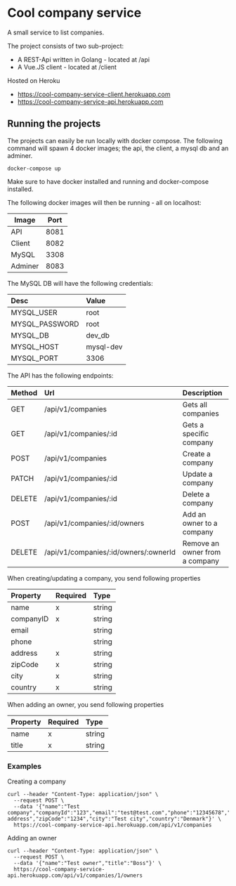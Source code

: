 # Cool company service

A small service to list companies.

The project consists of two sub-project:
- A REST-Api written in Golang - located at /api
- A Vue.JS client - located at /client

Hosted on Heroku
- https://cool-company-service-client.herokuapp.com
- https://cool-company-service-api.herokuapp.com
## Running the projects
The projects can easily be run locally with docker compose. The following command will spawn 4 docker images; the api, the client, a mysql db and an adminer.

```
docker-compose up
```

Make sure to have docker installed and running and docker-compose installed.

The following docker images will then be running - all on localhost:

| Image | Port |
| ------------- | ------------- |
| API  | 8081  |
| Client  | 8082  |
| MySQL  | 3308  |
| Adminer  | 8083  |

The MySQL DB will have the following credentials:

| Desc | Value |
| :------------- | :------------- |
| MYSQL_USER  | root  |
| MYSQL_PASSWORD  | root  |
| MYSQL_DB  | dev_db  |
| MYSQL_HOST  | mysql-dev  |
| MYSQL_PORT  | 3306  |

The API has the following endpoints:

| Method | Url | Description |
| :--- | :---- | :------|
| GET  | /api/v1/companies  | Gets all companies|
| GET  | /api/v1/companies/:id  | Gets a specific company |
| POST  | /api/v1/companies  | Create a company |
| PATCH  | /api/v1/companies/:id  | Update a company |
| DELETE  | /api/v1/companies/:id  | Delete a company |
| POST  | /api/v1/companies/:id/owners  | Add an owner to a company |
| DELETE  | /api/v1/companies/:id/owners/:ownerId  | Remove an owner from a company |

When creating/updating a company, you send following properties

| Property | Required | Type | 
| :------------- | :------------- |:---|
| name  | x  | string |
| companyID  | x  | string |
| email  |   | string |
| phone  |   | string |
| address  | x  | string |
| zipCode  | x  | string |
| city  | x  | string |
| country  | x  | string |

When adding an owner, you send following properties

| Property | Required | Type | 
| :------------- | :------------- |:---|
| name  | x  | string |
| title  | x  | string |

### Examples
Creating a company
```
curl --header "Content-Type: application/json" \
  --request POST \
  --data '{"name":"Test company","companyId":"123","email":"test@test.com","phone":"12345678","address":"Test address","zipCode":"1234","city":"Test city","country":"Denmark"}' \
  https://cool-company-service-api.herokuapp.com/api/v1/companies
```

Adding an owner
```
curl --header "Content-Type: application/json" \
  --request POST \
  --data '{"name":"Test owner","title":"Boss"}' \
  https://cool-company-service-api.herokuapp.com/api/v1/companies/1/owners
```
